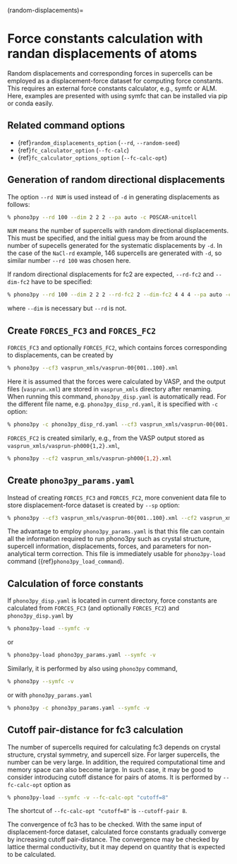 (random-displacements)=
# Force constants calculation with randan displacements of atoms

Random displacements and corresponding forces in supercells can be employed as a
displacement-force dataset for computing force constants. This requires an
external force constants calculator, e.g., symfc or ALM. Here, examples are
presented with using symfc that can be installed via pip or conda easily.

## Related command options

- {ref}`random_displacements_option` (`--rd`, `--random-seed`)
- {ref}`fc_calculator_option` (`--fc-calc`)
- {ref}`fc_calculator_options_option` (`--fc-calc-opt`)

## Generation of random directional displacements

The option `--rd NUM` is used instead of `-d` in generating displacements as follows:

```bash
% phono3py --rd 100 --dim 2 2 2 --pa auto -c POSCAR-unitcell
```

`NUM` means the number of supercells with random directional displacements. This
must be specified, and the initial guess may be from around the number of
supecells generated for the systematic displacements by `-d`. In the case of the
`NaCl-rd` example, 146 supercells are generated with `-d`, so similar
number `--rd 100` was chosen here.

If random directional displacements for fc2 are expected, `--rd-fc2` and
`--dim-fc2` have to be specified:

```bash
% phono3py --rd 100 --dim 2 2 2 --rd-fc2 2 --dim-fc2 4 4 4 --pa auto -c POSCAR-unitcell
```

where `--dim` is necessary but `--rd` is not.

## Create `FORCES_FC3` and `FORCES_FC2`

`FORCES_FC3` and optionally `FORCES_FC2`, which contains forces corresponding to
displacements, can be created by

```bash
% phono3py --cf3 vasprun_xmls/vasprun-00{001..100}.xml
```

Here it is assumed that the forces were calculated by VASP, and the output files
(`vasprun.xml`) are stored in `vasprun_xmls` directory after renaming. When
running this command, `phono3py_disp.yaml` is automatically read. For the
different file name, e.g. `phono3py_disp_rd.yaml`, it is specified with `-c`
option:

```bash
% phono3py -c phono3py_disp_rd.yaml --cf3 vasprun_xmls/vasprun-00{001..100}.xml
```

`FORCES_FC2` is created similarly, e.g., from the VASP output stored as
`vasprun_xmls/vasprun-ph000{1,2}.xml`,

```bash
% phono3py --cf2 vasprun_xmls/vasprun-ph000{1,2}.xml
```

## Create `phono3py_params.yaml`

Instead of creating `FORCES_FC3` and `FORCES_FC2`, more convenient data file to
store displacement-force dataset is created by `--sp` option:

```bash
% phono3py --cf3 vasprun_xmls/vasprun-00{001..100}.xml --cf2 vasprun_xmls/vasprun-ph0000{1,2}.xml --sp
```

The advantage to employ `phono3py_params.yaml` is that this file can contain all
the information required to run phono3py such as crystal structure, supercell
information, displacements, forces, and parameters for non-analytical term
correction. This file is immediately usable for `phono3py-load` command ({ref}`phono3py_load_command`).

## Calculation of force constants

If `phono3py_disp.yaml` is located in current directory, force constants are
calculated from `FORCES_FC3` (and optionally `FORCES_FC2`) and
`phono3py_disp.yaml` by

```bash
% phono3py-load --symfc -v
```

or

```bash
% phono3py-load phono3py_params.yaml --symfc -v
```

Similarly, it is performed by also using `phono3py` command,

```bash
% phono3py --symfc -v
```

or with `phono3py_params.yaml`

```bash
% phono3py -c phono3py_params.yaml --symfc -v
```


## Cutoff pair-distance for fc3 calculation

The number of supercells required for calculating fc3 depends on crystal
structure, crystal symmetry, and supercell size. For larger supercells, the
number can be very large. In addition, the required computational time and
memory space can also become large. In such case, it may be good to consider
introducing cutoff distance for pairs of atoms. It is performed by
`--fc-calc-opt` option as

```bash
% phono3py-load --symfc -v --fc-calc-opt "cutoff=8"
```

The shortcut of `--fc-calc-opt "cutoff=8"` is `--cutoff-pair 8`.

The convergence of fc3 has to be checked. With the same input of
displacement-force dataset, calculated force constants gradually converge by
increasing cutoff pair-distance. The convergence may be checked by lattice
thermal conductivity, but it may depend on quantity that is expected to be
calculated.
